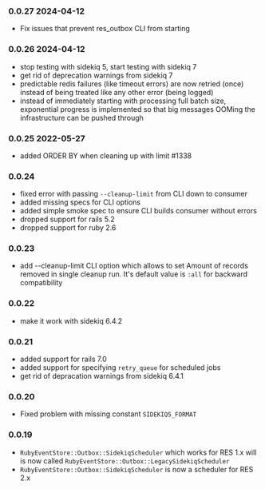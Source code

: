 ### 0.0.27  2024-04-12

*  Fix issues that prevent res_outbox CLI from starting

### 0.0.26  2024-04-12

* stop testing with sidekiq 5, start testing with sidekiq 7
* get rid of deprecation warnings from sidekiq 7
* predictable redis failures (like timeout errors) are now retried (once) instead of being treated like any other error (being logged)
* instead of immediately starting with processing full batch size, exponential progress is implemented so that big messages OOMing the infrastructure can be pushed through

### 0.0.25  2022-05-27

* added ORDER BY when cleaning up with limit #1338

### 0.0.24

* fixed error with passing `--cleanup-limit` from CLI down to consumer
* added missing specs for CLI options
* added simple smoke spec to ensure CLI builds consumer without errors
* dropped support for rails 5.2
* dropped support for ruby 2.6

### 0.0.23

- add --cleanup-limit CLI option which allows to set
  Amount of records removed in single cleanup run.
  It's default value is `:all` for backward compatibility

### 0.0.22

- make it work with sidekiq 6.4.2

### 0.0.21

- added support for rails 7.0
- added support for specifying `retry_queue` for scheduled jobs
- get rid of depracation warnings from sidekiq 6.4.1

### 0.0.20

- Fixed problem with missing constant `SIDEKIQ5_FORMAT`

### 0.0.19

- `RubyEventStore::Outbox::SidekiqScheduler` which works for RES 1.x will is now called `RubyEventStore::Outbox::LegacySidekiqScheduler`
- `RubyEventStore::Outbox::SidekiqScheduler` is now a scheduler for RES 2.x

